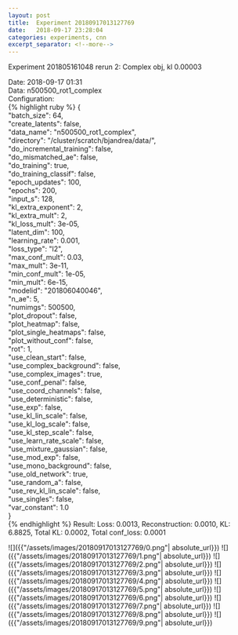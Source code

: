 ```yaml
---
layout: post
title:  Experiment 20180917013127769
date:   2018-09-17 23:28:04
categories: experiments, cnn
excerpt_separator: <!--more-->
---
```

Experiment 201805161048 rerun 2: Complex obj, kl 0.00003  

 <!--more-->
Date: 2018-09-17 01:31  
Data: n500500_rot1_complex  
Configuration:   
{% highlight ruby %}
{  
    "batch_size": 64,   
    "create_latents": false,   
    "data_name": "n500500_rot1_complex",   
    "directory": "/cluster/scratch/bjandrea/data/",   
    "do_incremental_training": false,   
    "do_mismatched_ae": false,   
    "do_training": true,   
    "do_training_classif": false,   
    "epoch_updates": 100,   
    "epochs": 200,   
    "input_s": 128,   
    "kl_extra_exponent": 2,   
    "kl_extra_mult": 2,   
    "kl_loss_mult": 3e-05,   
    "latent_dim": 100,   
    "learning_rate": 0.001,   
    "loss_type": "l2",   
    "max_conf_mult": 0.03,   
    "max_mult": 3e-11,   
    "min_conf_mult": 1e-05,   
    "min_mult": 6e-15,   
    "modelid": "201806040046",   
    "n_ae": 5,   
    "numimgs": 500500,   
    "plot_dropout": false,   
    "plot_heatmap": false,   
    "plot_single_heatmaps": false,   
    "plot_without_conf": false,   
    "rot": 1,   
    "use_clean_start": false,   
    "use_complex_background": false,   
    "use_complex_images": true,   
    "use_conf_penal": false,   
    "use_coord_channels": false,   
    "use_deterministic": false,   
    "use_exp": false,   
    "use_kl_lin_scale": false,   
    "use_kl_log_scale": false,   
    "use_kl_step_scale": false,   
    "use_learn_rate_scale": false,   
    "use_mixture_gaussian": false,   
    "use_mod_exp": false,   
    "use_mono_background": false,   
    "use_old_network": true,   
    "use_random_a": false,   
    "use_rev_kl_lin_scale": false,   
    "use_singles": false,   
    "var_constant": 1.0  
}  
{% endhighlight %}
Result: Loss: 0.0013, Reconstruction: 0.0010, KL: 6.8825, Total KL: 0.0002,  Total conf_loss: 0.0001  

![]({{"/assets/images/20180917013127769/0.png"| absolute_url}})
![]({{"/assets/images/20180917013127769/1.png"| absolute_url}})
![]({{"/assets/images/20180917013127769/2.png"| absolute_url}})
![]({{"/assets/images/20180917013127769/3.png"| absolute_url}})
![]({{"/assets/images/20180917013127769/4.png"| absolute_url}})
![]({{"/assets/images/20180917013127769/5.png"| absolute_url}})
![]({{"/assets/images/20180917013127769/6.png"| absolute_url}})
![]({{"/assets/images/20180917013127769/7.png"| absolute_url}})
![]({{"/assets/images/20180917013127769/8.png"| absolute_url}})
![]({{"/assets/images/20180917013127769/9.png"| absolute_url}})

